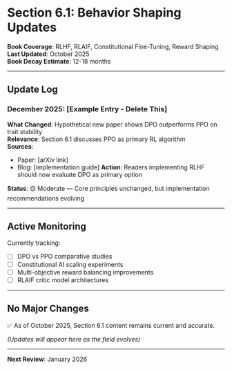 # Section 6.1: Behavior Shaping Updates

**Book Coverage**: RLHF, RLAIF, Constitutional Fine-Tuning, Reward Shaping  
**Last Updated**: October 2025  
**Book Decay Estimate**: 12-18 months

---

## Update Log

### December 2025: [Example Entry - Delete This]

**What Changed**: Hypothetical new paper shows DPO outperforms PPO on trait stability  
**Relevance**: Section 6.1 discusses PPO as primary RL algorithm  
**Sources**: 
- Paper: [arXiv link]
- Blog: [implementation guide]
**Action**: Readers implementing RLHF should now evaluate DPO as primary option

**Status**: 🟡 Moderate — Core principles unchanged, but implementation recommendations evolving

---

## Active Monitoring

Currently tracking:
- [ ] DPO vs PPO comparative studies
- [ ] Constitutional AI scaling experiments
- [ ] Multi-objective reward balancing improvements
- [ ] RLAIF critic model architectures

---

## No Major Changes

✅ As of October 2025, Section 6.1 content remains current and accurate.

_(Updates will appear here as the field evolves)_

---

**Next Review**: January 2026

